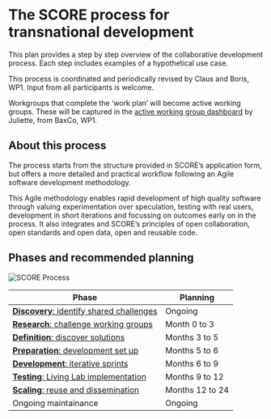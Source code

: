 # The SCORE process for transnational development

This plan provides a step by step overview of the collaborative development process. Each step includes examples of a hypothetical use case.

This process is coordinated and periodically revised by Claus and Boris, WP1. Input from all participants is welcome.

Workgroups that complete the ‘work plan’ will become active working groups. These will be captured in the [active working group dashboard](https://docs.google.com/spreadsheets/d/1moOu1tkTcBKBrCvEdgtAMQ9EAZpOS0aAfN2g9Qkxvls/edit?usp=sharing) by Juliette, from BaxCo, WP1. 


## About this process

The process starts from the structure provided in SCORE’s application form, but offers a more detailed and practical workflow following an Agile software development methodology.

This Agile methodology enables rapid development of high quality software through valuing experimentation over speculation, testing with real users, development in short iterations and focussing on outcomes early on in the process. It also integrates and SCORE’s principles of open collaboration, open standards and open data, open and reusable code.

## Phases and recommended planning

![SCORE Process](/assets/score-process.svg)

| Phase                         | Planning |
|-------------------------------|----------|
| [__Discovery__: identify shared challenges](1-discovery.md)  | Ongoing |
| [__Research__: challenge working groups](2-research.md) | Month 0 to 3 |
| [__Definition__: discover solutions](3-definition.md) | Months 3 to 5 |
| [__Preparation__: development set up](4-preparation.md) | Months 5 to 6 |
| [__Development__: iterative sprints](5-development.md) | Months 6 to 9 |
| [__Testing__: Living Lab implementation](6-testing.md) | Months 9 to 12 |
| [__Scaling__: reuse and dissemination](7-scaling.md) | Months 12 to 24 |
| Ongoing maintainance          | Ongoing |

